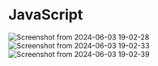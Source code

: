 # JavaScript
![Screenshot from 2024-06-03 19-02-28](https://github.com/MahdiLcoder/JavaScript/assets/113045607/e33ec5cf-5095-487e-83e0-993b218a0592)
![Screenshot from 2024-06-03 19-02-33](https://github.com/MahdiLcoder/JavaScript/assets/113045607/c8792900-42ea-4c46-b56d-532143a8358f)
![Screenshot from 2024-06-03 19-02-39](https://github.com/MahdiLcoder/JavaScript/assets/113045607/64da3b50-6018-4bda-80f2-10875b40017f)
